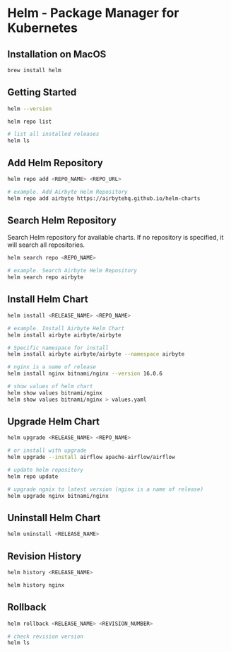 # Helm - Package Manager for Kubernetes

## Installation on MacOS

```bash
brew install helm
```

## Getting Started

```bash
helm --version

helm repo list

# list all installed releases
helm ls
```

## Add Helm Repository

```bash
helm repo add <REPO_NAME> <REPO_URL>

# example. Add Airbyte Helm Repository
helm repo add airbyte https://airbytehq.github.io/helm-charts
```

## Search Helm Repository

Search Helm repository for available charts. If no repository is specified, it will search all repositories.

```bash
helm search repo <REPO_NAME>

# example. Search Airbyte Helm Repository
helm search repo airbyte
```

## Install Helm Chart

```bash
helm install <RELEASE_NAME> <REPO_NAME>

# example. Install Airbyte Helm Chart
helm install airbyte airbyte/airbyte

# Specific namespace for install
helm install airbyte airbyte/airbyte --namespace airbyte

# nginx is a name of release
helm install nginx bitnami/nginx --version 16.0.6

# show values of helm chart
helm show values bitnami/nginx
helm show values bitnami/nginx > values.yaml
```

## Upgrade Helm Chart

```bash
helm upgrade <RELEASE_NAME> <REPO_NAME>

# or install with upgrade
helm upgrade --install airflow apache-airflow/airflow

# update helm repository
helm repo update

# upgrade ngnix to latest version (nginx is a name of release)
helm upgrade nginx bitnami/nginx
```

## Uninstall Helm Chart

```bash
helm uninstall <RELEASE_NAME>
```

## Revision History

```bash
helm history <RELEASE_NAME>

helm history nginx
```

## Rollback

```bash
helm rollback <RELEASE_NAME> <REVISION_NUMBER>

# check revision version
helm ls
```

